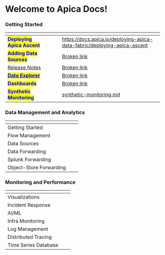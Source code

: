 # Welcome to Apica Docs!

### Getting Started



<table data-view="cards"><thead><tr><th></th><th data-hidden data-card-cover data-type="files"></th><th data-hidden></th><th data-hidden></th><th data-hidden data-card-target data-type="content-ref"></th></tr></thead><tbody><tr><td><mark style="color:blue;"><strong>Deploying Apica Ascent</strong></mark></td><td></td><td></td><td></td><td><a href="https://docs.apica.io/deploying-apica-data-fabric/deploying-apica-ascent">https://docs.apica.io/deploying-apica-data-fabric/deploying-apica-ascent</a></td></tr><tr><td><mark style="color:blue;"><strong>Adding Data Sources</strong></mark></td><td></td><td></td><td></td><td><a href="broken-reference">Broken link</a></td></tr><tr><td><a href="release-notes/">Release Notes</a></td><td></td><td></td><td></td><td><a href="broken-reference">Broken link</a></td></tr><tr><td><a href="overview/"><mark style="color:blue;"><strong>Data Explorer</strong></mark></a></td><td></td><td></td><td></td><td><a href="broken-reference">Broken link</a></td></tr><tr><td><mark style="color:blue;"><strong>Dashboards</strong></mark></td><td></td><td></td><td></td><td><a href="broken-reference">Broken link</a></td></tr><tr><td><mark style="color:blue;"><strong>Synthetic Monitoring</strong></mark></td><td></td><td></td><td></td><td><a href="release-notes/ascent-2.1.0/synthetic-monitoring.md">synthetic-monitoring.md</a></td></tr></tbody></table>

### Data Management and Analytics

<table data-view="cards"><thead><tr><th></th><th data-hidden></th><th data-hidden></th></tr></thead><tbody><tr><td>Getting Started</td><td></td><td></td></tr><tr><td>Flow Management</td><td></td><td></td></tr><tr><td>Data Sources</td><td></td><td></td></tr><tr><td>Data Forwarding</td><td></td><td></td></tr><tr><td>Splunk Forwarding</td><td></td><td></td></tr><tr><td>Object-Store Forwarding</td><td></td><td></td></tr></tbody></table>

### Monitoring and Performance

<table data-view="cards"><thead><tr><th></th><th data-hidden></th><th data-hidden></th></tr></thead><tbody><tr><td>Visualizations</td><td></td><td></td></tr><tr><td>Incident Response</td><td></td><td></td></tr><tr><td>AI/ML</td><td></td><td></td></tr><tr><td>Infra Monitoring</td><td></td><td></td></tr><tr><td>Log Management</td><td></td><td></td></tr><tr><td>Distributed Tracing</td><td></td><td></td></tr><tr><td>Time Series Database</td><td></td><td></td></tr></tbody></table>

